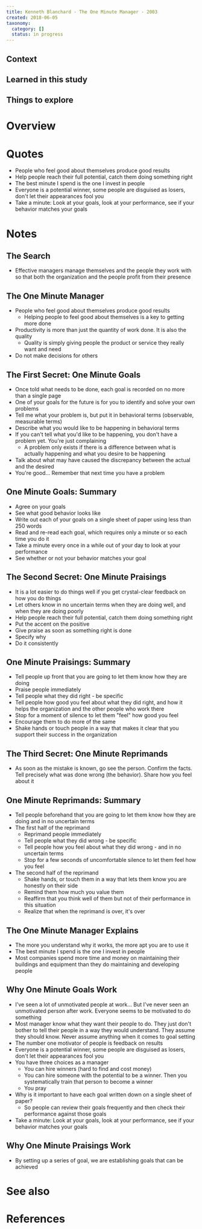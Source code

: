 ```yaml
---
title: Kenneth Blanchard - The One Minute Manager - 2003
created: 2018-06-05
taxonomy:
  category: []
  status: in progress
---
```


## Context

## Learned in this study

## Things to explore

# Overview

# Quotes
* People who feel good about themselves produce good results
* Help people reach their full potential, catch them doing something right
* The best minute I spend is the one I invest in people
* Everyone is a potential winner, some people are disguised as losers, don't let their appearances fool you
* Take a minute: Look at your goals, look at your performance, see if your behavior matches your goals

# Notes
## The Search
* Effective managers manage themselves and the people they work with so that both the organization and the people profit from their presence

## The One Minute Manager
* People who feel good about themselves produce good results
	* Helping people to feel good about themselves is a key to getting more done
* Productivity is more than just the quantity of work done. It is also the quality
	* Quality is simply giving people the product or service they really want and need
* Do not make decisions for others

## The First Secret: One Minute Goals
* Once told what needs to be done, each goal is recorded on no more than a single page
* One of your goals for the future is for you to identify and solve your own problems
* Tell me what your problem is, but put it in behavioral terms (observable, measurable terms)
* Describe what you would like to be happening in behavioral terms
* If you can't tell what you'd like to be happening, you don't have a problem yet. You're just complaining
	* A problem only exists if there is a difference between what is actually happening and what you desire to be happening
* Talk about what may have caused the discrepancy between the actual and the desired
* You're good... Remember that next time you have a problem

## One Minute Goals: Summary
* Agree on your goals
* See what good behavior looks like
* Write out each of your goals on a single sheet of paper using less than 250 words
* Read and re-read each goal, which requires only a minute or so each time you do it
* Take a minute every once in a while out of your day to look at your performance
* See whether or not your behavior matches your goal

## The Second Secret: One Minute Praisings
* It is a lot easier to do things well if you get crystal-clear feedback on how you do things
* Let others know in no uncertain terms when they are doing well, and when they are doing poorly
* Help people reach their full potential, catch them doing something right
* Put the accent on the positive
* Give praise as soon as something right is done
* Specify why
* Do it consistently

## One Minute Praisings: Summary
* Tell people up front that you are going to let them know how they are doing
* Praise people immediately
* Tell people what they did right - be specific
* Tell people how good you feel about what they did right, and how it helps the organization and the other people who work there
* Stop for a moment of silence to let them "feel" how good you feel
* Encourage them to do more of the same
* Shake hands or touch people in a way that makes it clear that you support their success in the organization

## The Third Secret: One Minute Reprimands
* As soon as the mistake is known, go see the person. Confirm the facts. Tell precisely what was done wrong (the behavior). Share how you feel about it

## One Minute Reprimands: Summary
* Tell people beforehand that you are going to let them know how they are doing and in no uncertain terms
* The first half of the reprimand
	* Reprimand people immediately
	* Tell people what they did wrong - be specific
	* Tell people how you feel about what they did wrong - and in no uncertain terms
	* Stop for a few seconds of uncomfortable silence to let them feel how you feel
* The second half of the reprimand
	* Shake hands, or touch them in a way that lets them know you are honestly on their side
	* Remind them how much you value them
	* Reaffirm that you think well of them but not of their performance in this situation
	* Realize that when the reprimand is over, it's over

## The One Minute Manager Explains
* The more you understand why it works, the more apt you are to use it
* The best minute I spend is the one I invest in people
* Most companies spend more time and money on maintaining their buildings and equipment than they do maintaining and developing people

## Why One Minute Goals Work
* I've seen a lot of unmotivated people at work... But I've never seen an unmotivated person after work. Everyone seems to be motivated to do something
* Most manager know what they want their people to do. They just don't bother to tell their people in a way they would understand. They assume they should know. Never assume anything when it comes to goal setting
* The number one motivator of people is feedback on results
* Everyone is a potential winner, some people are disguised as losers, don't let their appearances fool you
* You have three choices as a manager
	* You can hire winners (hard to find and cost money)
	* You can hire someone with the potential to be a winner. Then you systematically train that person to become a winner
	* You pray
* Why is it important to have each goal written down on a single sheet of paper?
	* So people can review their goals frequently and then check their performance against those goals
* Take a minute: Look at your goals, look at your performance, see if your behavior matches your goals

## Why One Minute Praisings Work
* By setting up a series of goal, we are establishing goals that can be achieved

# See also

# References
